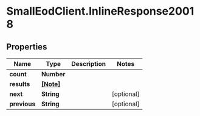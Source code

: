 # SmallEodClient.InlineResponse20018

## Properties

Name | Type | Description | Notes
------------ | ------------- | ------------- | -------------
**count** | **Number** |  | 
**results** | [**[Note]**](Note.md) |  | 
**next** | **String** |  | [optional] 
**previous** | **String** |  | [optional] 



